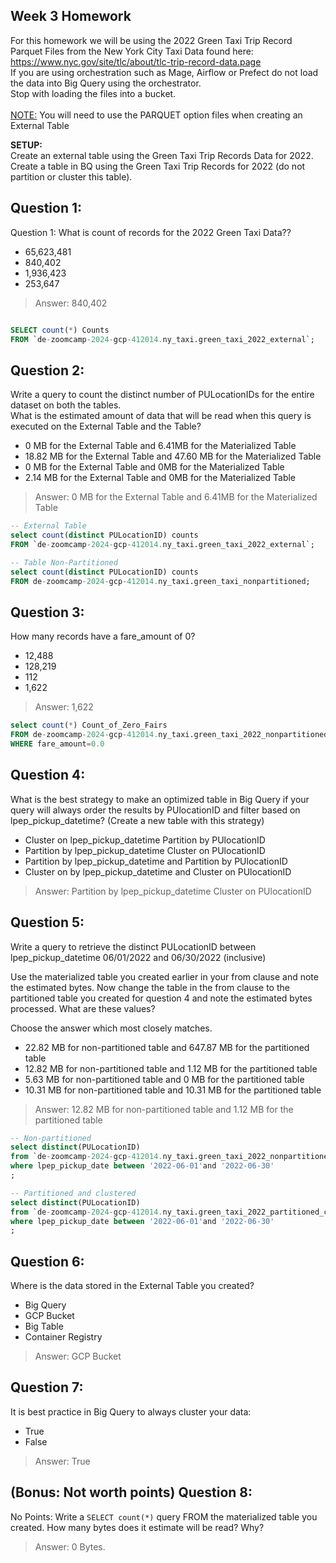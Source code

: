 ## Week 3 Homework


For this homework we will be using the 2022 Green Taxi Trip Record Parquet Files from the New York
City Taxi Data found here: </br> https://www.nyc.gov/site/tlc/about/tlc-trip-record-data.page </br>
If you are using orchestration such as Mage, Airflow or Prefect do not load the data into Big Query using the orchestrator.</br> 
Stop with loading the files into a bucket. </br></br>
<u>NOTE:</u> You will need to use the PARQUET option files when creating an External Table</br>

<b>SETUP:</b></br>
Create an external table using the Green Taxi Trip Records Data for 2022. </br>
Create a table in BQ using the Green Taxi Trip Records for 2022 (do not partition or cluster this table). </br>
</p>

## Question 1:
Question 1: What is count of records for the 2022 Green Taxi Data??
- 65,623,481
- 840,402
- 1,936,423
- 253,647

> Answer: 840,402

```sql

SELECT count(*) Counts 
FROM `de-zoomcamp-2024-gcp-412014.ny_taxi.green_taxi_2022_external`;
```

## Question 2:
Write a query to count the distinct number of PULocationIDs for the entire dataset on both the tables.</br> 
What is the estimated amount of data that will be read when this query is executed on the External Table and the Table?

- 0 MB for the External Table and 6.41MB for the Materialized Table
- 18.82 MB for the External Table and 47.60 MB for the Materialized Table
- 0 MB for the External Table and 0MB for the Materialized Table
- 2.14 MB for the External Table and 0MB for the Materialized Table

> Answer: 0 MB for the External Table and 6.41MB for the Materialized Table

```sql
-- External Table
select count(distinct PULocationID) counts
FROM `de-zoomcamp-2024-gcp-412014.ny_taxi.green_taxi_2022_external`;

-- Table Non-Partitioned
select count(distinct PULocationID) counts
FROM de-zoomcamp-2024-gcp-412014.ny_taxi.green_taxi_nonpartitioned;
```

## Question 3:
How many records have a fare_amount of 0?
- 12,488
- 128,219
- 112
- 1,622

> Answer: 1,622

```sql
select count(*) Count_of_Zero_Fairs
FROM de-zoomcamp-2024-gcp-412014.ny_taxi.green_taxi_2022_nonpartitioned
WHERE fare_amount=0.0
```

## Question 4:
What is the best strategy to make an optimized table in Big Query if your query will always order the results by PUlocationID and filter based on lpep_pickup_datetime? (Create a new table with this strategy)
- Cluster on lpep_pickup_datetime Partition by PUlocationID
- Partition by lpep_pickup_datetime  Cluster on PUlocationID
- Partition by lpep_pickup_datetime and Partition by PUlocationID
- Cluster on by lpep_pickup_datetime and Cluster on PUlocationID

> Answer: Partition by lpep_pickup_datetime  Cluster on PUlocationID

## Question 5:
Write a query to retrieve the distinct PULocationID between lpep_pickup_datetime
06/01/2022 and 06/30/2022 (inclusive)</br>

Use the materialized table you created earlier in your from clause and note the estimated bytes. Now change the table in the from clause to the partitioned table you created for question 4 and note the estimated bytes processed. What are these values? </br>

Choose the answer which most closely matches.</br> 

- 22.82 MB for non-partitioned table and 647.87 MB for the partitioned table
- 12.82 MB for non-partitioned table and 1.12 MB for the partitioned table
- 5.63 MB for non-partitioned table and 0 MB for the partitioned table
- 10.31 MB for non-partitioned table and 10.31 MB for the partitioned table

> Answer: 12.82 MB for non-partitioned table and 1.12 MB for the partitioned table

```sql
-- Non-partitioned
select distinct(PULocationID)
from `de-zoomcamp-2024-gcp-412014.ny_taxi.green_taxi_2022_nonpartitioned`
where lpep_pickup_date between '2022-06-01'and '2022-06-30' 
;

-- Partitioned and clustered
select distinct(PULocationID)
from `de-zoomcamp-2024-gcp-412014.ny_taxi.green_taxi_2022_partitioned_clustered`
where lpep_pickup_date between '2022-06-01'and '2022-06-30' 
;
```


## Question 6: 
Where is the data stored in the External Table you created?

- Big Query
- GCP Bucket
- Big Table
- Container Registry

> Answer: GCP Bucket


## Question 7:
It is best practice in Big Query to always cluster your data:
- True
- False

> Answer: True



## (Bonus: Not worth points) Question 8:
No Points: Write a `SELECT count(*)` query FROM the materialized table you created. How many bytes does it estimate will be read? Why?

> Answer: 0 Bytes. 

